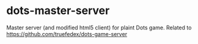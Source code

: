 dots-master-server
==================

Master server (and modified html5 client) for plaint Dots game. Related to https://github.com/truefedex/dots-game-server
